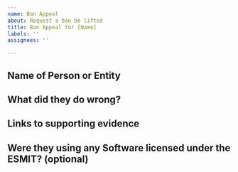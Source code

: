 ```yaml
---
name: Ban Appeal
about: Request a ban be lifted
title: Ban Appeal for [Name]
labels: ''
assignees: ''

---
```


## Name of Person or Entity

## What did they do wrong?

## Links to supporting evidence

## Were they using any Software licensed under the ESMIT? (optional)
